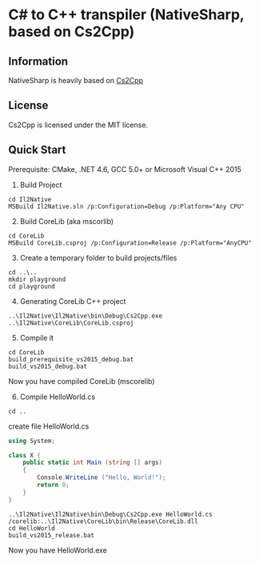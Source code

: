 
C# to C++ transpiler (NativeSharp, based on Cs2Cpp)
===========================

Information
-------
NativeSharp is heavily based on [Cs2Cpp](https://github.com/ASDAlexander77/cs2cpp)


License
-------

Cs2Cpp is licensed under the MIT license.

Quick Start
-----------

Prerequisite: CMake, .NET 4.6, GCC 5.0+ or Microsoft Visual C++ 2015 

1) Build Project

```
cd Il2Native
MSBuild Il2Native.sln /p:Configuration=Debug /p:Platform="Any CPU"
```

2) Build CoreLib (aka mscorlib)

```
cd CoreLib
MSBuild CoreLib.csproj /p:Configuration=Release /p:Platform="AnyCPU"
```

3) Create a temporary folder to build projects/files

```
cd ..\..
mkdir playground
cd playground
```

4) Generating CoreLib C++ project

```
..\Il2Native\Il2Native\bin\Debug\Cs2Cpp.exe ..\Il2Native\CoreLib\CoreLib.csproj
```

5) Compile it

```
cd CoreLib
build_prerequisite_vs2015_debug.bat 
build_vs2015_debug.bat
```

Now you have compiled CoreLib (mscorelib)

6) Compile HelloWorld.cs

```
cd ..
```

create file HelloWorld.cs

```C#
using System;

class X {
	public static int Main (string [] args)
	{
		Console.WriteLine ("Hello, World!");
		return 0;
	}
}
```

```
..\Il2Native\Il2Native\bin\Debug\Cs2Cpp.exe HelloWorld.cs /corelib:..\Il2Native\CoreLib\bin\Release\CoreLib.dll
cd HelloWorld
build_vs2015_release.bat
```

Now you have HelloWorld.exe

